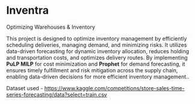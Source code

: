 # Inventra
Optimizing Warehouses &amp; Inventory

This project is designed to optimize inventory management by efficiently scheduling deliveries, managing demand, and minimizing risks. It utilizes data-driven forecasting for dynamic inventory allocation, reduces holding and transportation costs, and optimizes delivery routes. By implementing **PuLP MILP** for cost minimization and **Prophet** for demand forecasting, it ensures timely fulfillment and risk mitigation across the supply chain, enabling data-driven decisions for more efficient inventory management..


Dataset used - https://www.kaggle.com/competitions/store-sales-time-series-forecasting/data?select=train.csv
